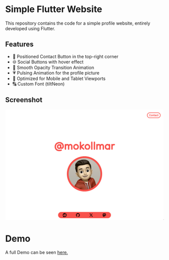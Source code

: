 # Simple Flutter Website
This repository contains the code for a simple profile website, entirely developed using Flutter. 


## Features
- 📍 Positioned Contact Button in the top-right corner
- 🌐 Social Buttons with hover effect
- 🎨 Smooth Opacity Transition Animation
- 💗 Pulsing Animation for the profile picture
- 📱 Optimized for Mobile and Tablet Viewports
- 🔠 Custom Font (tiltNeon)

## Screenshot
![Screenshot](https://github.com/mokollmar/com.mokollmar.flutter/blob/main/Screenshot.png)

# Demo
A full Demo can be seen <a href="https://flutter.mokollmar.com" target="_blank">here.</a>
